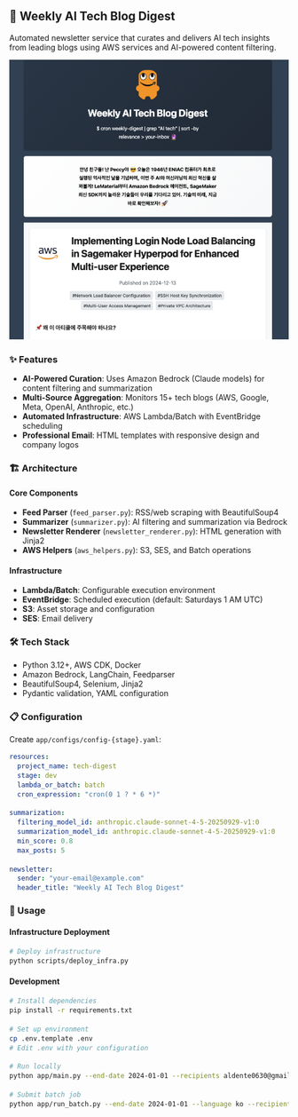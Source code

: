 ## 🤖 Weekly AI Tech Blog Digest

Automated newsletter service that curates and delivers AI tech insights from leading blogs using AWS services and AI-powered content filtering.

![Newsletter Preview](./app/assets/newsletter.png)

### ✨ Features

- **AI-Powered Curation**: Uses Amazon Bedrock (Claude models) for content filtering and summarization
- **Multi-Source Aggregation**: Monitors 15+ tech blogs (AWS, Google, Meta, OpenAI, Anthropic, etc.)
- **Automated Infrastructure**: AWS Lambda/Batch with EventBridge scheduling
- **Professional Email**: HTML templates with responsive design and company logos

### 🏗️ Architecture

#### Core Components
- **Feed Parser** (`feed_parser.py`): RSS/web scraping with BeautifulSoup4
- **Summarizer** (`summarizer.py`): AI filtering and summarization via Bedrock
- **Newsletter Renderer** (`newsletter_renderer.py`): HTML generation with Jinja2
- **AWS Helpers** (`aws_helpers.py`): S3, SES, and Batch operations

#### Infrastructure
- **Lambda/Batch**: Configurable execution environment
- **EventBridge**: Scheduled execution (default: Saturdays 1 AM UTC)
- **S3**: Asset storage and configuration
- **SES**: Email delivery

### 🛠️ Tech Stack

- Python 3.12+, AWS CDK, Docker
- Amazon Bedrock, LangChain, Feedparser
- BeautifulSoup4, Selenium, Jinja2
- Pydantic validation, YAML configuration

### 📋 Configuration

Create `app/configs/config-{stage}.yaml`:

```yaml
resources:
  project_name: tech-digest
  stage: dev
  lambda_or_batch: batch
  cron_expression: "cron(0 1 ? * 6 *)"

summarization:
  filtering_model_id: anthropic.claude-sonnet-4-5-20250929-v1:0
  summarization_model_id: anthropic.claude-sonnet-4-5-20250929-v1:0
  min_score: 0.8
  max_posts: 5

newsletter:
  sender: "your-email@example.com"
  header_title: "Weekly AI Tech Blog Digest"
```

### 🚀 Usage

#### Infrastructure Deployment
```bash
# Deploy infrastructure
python scripts/deploy_infra.py
```

#### Development
```bash
# Install dependencies
pip install -r requirements.txt

# Set up environment
cp .env.template .env
# Edit .env with your configuration

# Run locally
python app/main.py --end-date 2024-01-01 --recipients aldente0630@gmail.com

# Submit batch job
python app/run_batch.py --end-date 2024-01-01 --language ko --recipients aldente0630@gmail.com
```